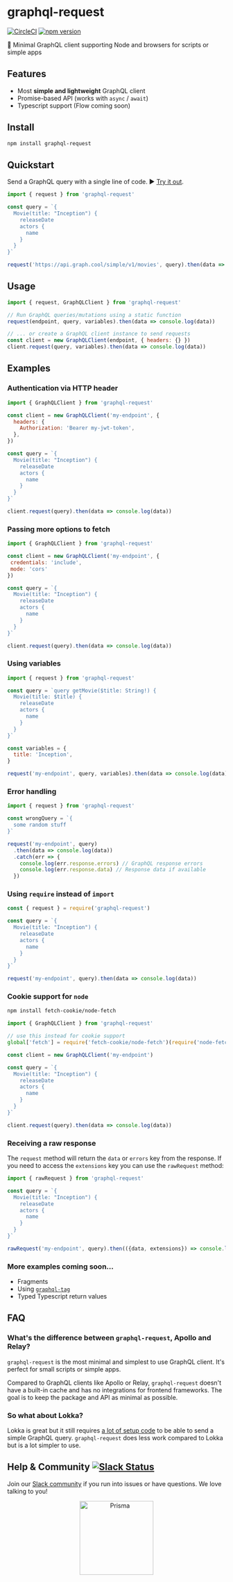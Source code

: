 # graphql-request

[![CircleCI](https://circleci.com/gh/prismagraphql/graphql-request.svg?style=shield)](https://circleci.com/gh/prismagraphql/graphql-request) [![npm version](https://badge.fury.io/js/graphql-request.svg)](https://badge.fury.io/js/graphql-request)

📡 Minimal GraphQL client supporting Node and browsers for scripts or simple apps

## Features

* Most **simple and lightweight** GraphQL client
* Promise-based API (works with `async` / `await`)
* Typescript support (Flow coming soon)


## Install

```sh
npm install graphql-request
```

## Quickstart

Send a GraphQL query with a single line of code. ▶️ [Try it out](https://runkit.com/593130bdfad7120012472003/593130bdfad7120012472004).

```js
import { request } from 'graphql-request'

const query = `{
  Movie(title: "Inception") {
    releaseDate
    actors {
      name
    }
  }
}`

request('https://api.graph.cool/simple/v1/movies', query).then(data => console.log(data))
```

## Usage

```js
import { request, GraphQLClient } from 'graphql-request'

// Run GraphQL queries/mutations using a static function
request(endpoint, query, variables).then(data => console.log(data))

// ... or create a GraphQL client instance to send requests
const client = new GraphQLClient(endpoint, { headers: {} })
client.request(query, variables).then(data => console.log(data))
```

## Examples

### Authentication via HTTP header

```js
import { GraphQLClient } from 'graphql-request'

const client = new GraphQLClient('my-endpoint', {
  headers: {
    Authorization: 'Bearer my-jwt-token',
  },
})

const query = `{
  Movie(title: "Inception") {
    releaseDate
    actors {
      name
    }
  }
}`

client.request(query).then(data => console.log(data))
```

### Passing more options to fetch

```js
import { GraphQLClient } from 'graphql-request'

const client = new GraphQLClient('my-endpoint', {
 credentials: 'include',
 mode: 'cors'
})

const query = `{
  Movie(title: "Inception") {
    releaseDate
    actors {
      name
    }
  }
}`

client.request(query).then(data => console.log(data))
```

### Using variables

```js
import { request } from 'graphql-request'

const query = `query getMovie($title: String!) {
  Movie(title: $title) {
    releaseDate
    actors {
      name
    }
  }
}`

const variables = {
  title: 'Inception',
}

request('my-endpoint', query, variables).then(data => console.log(data))
```

### Error handling

```js
import { request } from 'graphql-request'

const wrongQuery = `{
  some random stuff
}`

request('my-endpoint', query)
  .then(data => console.log(data))
  .catch(err => {
    console.log(err.response.errors) // GraphQL response errors
    console.log(err.response.data) // Response data if available
  })
```

### Using `require` instead of `import`

```js
const { request } = require('graphql-request')

const query = `{
  Movie(title: "Inception") {
    releaseDate
    actors {
      name
    }
  }
}`

request('my-endpoint', query).then(data => console.log(data))
```

### Cookie support for `node`

```sh
npm install fetch-cookie/node-fetch
```

```js
import { GraphQLClient } from 'graphql-request'

// use this instead for cookie support
global['fetch'] = require('fetch-cookie/node-fetch')(require('node-fetch'))

const client = new GraphQLClient('my-endpoint')

const query = `{
  Movie(title: "Inception") {
    releaseDate
    actors {
      name
    }
  }
}`

client.request(query).then(data => console.log(data))
```

### Receiving a raw response

The `request` method will return the `data` or `errors` key from the response.
If you need to access the `extensions` key you can use the `rawRequest` method:

```js
import { rawRequest } from 'graphql-request'

const query = `{
  Movie(title: "Inception") {
    releaseDate
    actors {
      name
    }
  }
}`

rawRequest('my-endpoint', query).then(({data, extensions}) => console.log(data, extensions))
```

### More examples coming soon...

* Fragments
* Using [`graphql-tag`](https://github.com/apollographql/graphql-tag)
* Typed Typescript return values

## FAQ

### What's the difference between `graphql-request`, Apollo and Relay?

`graphql-request` is the most minimal and simplest to use GraphQL client. It's perfect for small scripts or simple apps.

Compared to GraphQL clients like Apollo or Relay, `graphql-request` doesn't have a built-in cache and has no integrations for frontend frameworks. The goal is to keep the package and API as minimal as possible.

### So what about Lokka?

Lokka is great but it still requires [a lot of setup code](https://github.com/kadirahq/lokka-transport-http) to be able to send a simple GraphQL query. `graphql-request` does less work compared to Lokka but is a lot simpler to use.


## Help & Community [![Slack Status](https://slack.prisma.io/badge.svg)](https://slack.prisma.io)

Join our [Slack community](http://slack.prisma.io/) if you run into issues or have questions. We love talking to you!

<p align="center"><a href="https://oss.prisma.io"><img src="https://imgur.com/IMU2ERq.png" alt="Prisma" height="170px"></a></p>
